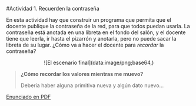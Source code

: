 #Actividad 1. Recuerden la contraseña

En esta actividad hay que construir un programa que permita que el docente publique la contraseña de la red, para que todos puedan
usarla.
La contraseña está anotada en una libreta en el fondo del salón, y el docente tiene que leerla, ir hasta el pizarrón y anotarla,
pero no puede sacar la libreta de su lugar.
¿Cómo va a hacer el docente para _recordar_ la contraseña?

<center>
![El escenario final](data:image/png;base64,)
</center>

> **¿Cómo recordar los valores mientras me muevo?**
>
> Debería haber alguna primitiva nueva y algún dato nuevo…

[Enunciado en PDF][PDF]

[PDF]: 
https://raw.githubusercontent.com/gobstones/laprogramacionysudidactica2/master/Proyectos/3.Variables%20y%20acumuladores/3.Recuerden%20la%20contrase%C3%B1a/assets/resources/description.pdf "Enunciado de 'Recuerden la contraseña' en PDF"

